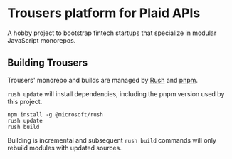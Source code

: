 # Trousers platform for Plaid APIs

A hobby project to bootstrap fintech startups that specialize in modular JavaScript monorepos.

## Building Trousers

Trousers' monorepo and builds are managed by [Rush](https://rushjs.io/) and [pnpm](https://pnpm.io/).

`rush update` will install dependencies, including the pnpm version used by this project.  

```
npm install -g @microsoft/rush
rush update
rush build
```

Building is incremental and subsequent `rush build` commands will only rebuild modules with updated sources.
